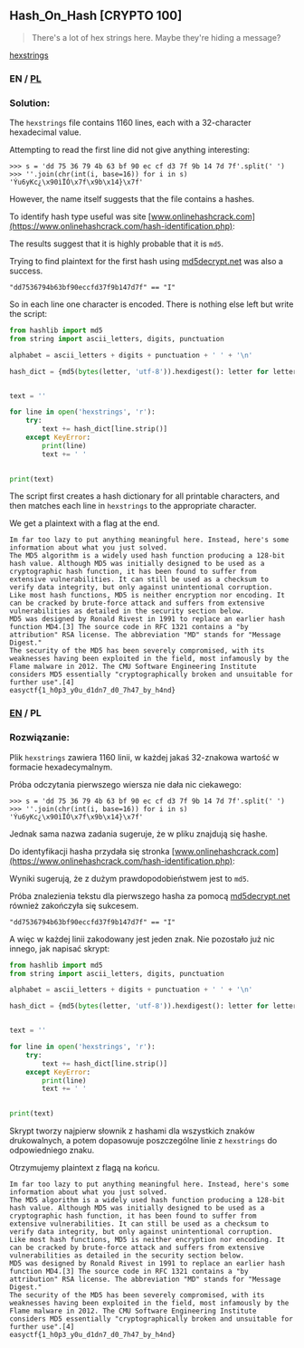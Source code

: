 ## Hash_On_Hash [CRYPTO 100]

>There's a lot of hex strings here. Maybe they're hiding a message?

[hexstrings](hexstrings)

### EN / [PL](#rozwiązanie)

### Solution:

The `hexstrings` file contains 1160 lines, each with a 32-character hexadecimal value.

Attempting to read the first line did not give anything interesting:

```
>>> s = 'dd 75 36 79 4b 63 bf 90 ec cf d3 7f 9b 14 7d 7f'.split(' ')
>>> ''.join(chr(int(i, base=16)) for i in s)
'Ýu6yKc¿\x90ìÏÓ\x7f\x9b\x14}\x7f'
```

However, the name itself suggests that the file contains a hashes.

To identify hash type useful was site [www.onlinehashcrack.com](https://www.onlinehashcrack.com/hash-identification.php):

The results suggest that it is highly probable that it is `md5`.

Trying to find plaintext for the first hash using [md5decrypt.net](http://md5decrypt.net/en/) was also a success.

```
"dd7536794b63bf90eccfd37f9b147d7f" == "I"
```

So in each line one character is encoded.
There is nothing else left but write the script:

```python
from hashlib import md5
from string import ascii_letters, digits, punctuation

alphabet = ascii_letters + digits + punctuation + ' ' + '\n'

hash_dict = {md5(bytes(letter, 'utf-8')).hexdigest(): letter for letter in alphabet}


text = ''

for line in open('hexstrings', 'r'):
	try:
		text += hash_dict[line.strip()]
	except KeyError:
		print(line)
		text += ' '
	

print(text)
```

The script first creates a hash dictionary for all printable characters, and then matches each line in `hexstrings` to the appropriate character.

We get a plaintext with a flag at the end.

```
Im far too lazy to put anything meaningful here. Instead, here's some information about what you just solved.
The MD5 algorithm is a widely used hash function producing a 128-bit hash value. Although MD5 was initially designed to be used as a cryptographic hash function, it has been found to suffer from extensive vulnerabilities. It can still be used as a checksum to verify data integrity, but only against unintentional corruption.
Like most hash functions, MD5 is neither encryption nor encoding. It can be cracked by brute-force attack and suffers from extensive vulnerabilities as detailed in the security section below.
MD5 was designed by Ronald Rivest in 1991 to replace an earlier hash function MD4.[3] The source code in RFC 1321 contains a "by attribution" RSA license. The abbreviation "MD" stands for "Message Digest."
The security of the MD5 has been severely compromised, with its weaknesses having been exploited in the field, most infamously by the Flame malware in 2012. The CMU Software Engineering Institute considers MD5 essentially "cryptographically broken and unsuitable for further use".[4]
easyctf{1_h0p3_y0u_d1dn7_d0_7h47_by_h4nd}
```

### [EN](#solution) / PL

### Rozwiązanie:

Plik `hexstrings` zawiera 1160 linii, w każdej jakaś 32-znakowa wartość w formacie hexadecymalnym.

Próba odczytania pierwszego wiersza nie dała nic ciekawego:

```
>>> s = 'dd 75 36 79 4b 63 bf 90 ec cf d3 7f 9b 14 7d 7f'.split(' ')
>>> ''.join(chr(int(i, base=16)) for i in s)
'Ýu6yKc¿\x90ìÏÓ\x7f\x9b\x14}\x7f'
```

Jednak sama nazwa zadania sugeruje, że w pliku znajdują się hashe.

Do identyfikacji hasha przydała się stronka [www.onlinehashcrack.com](https://www.onlinehashcrack.com/hash-identification.php):

Wyniki sugerują, że z dużym prawdopodobieństwem jest to `md5`.

Próba znalezienia tekstu dla pierwszego hasha za pomocą [md5decrypt.net](http://md5decrypt.net/en/) również zakończyła się sukcesem.

```
"dd7536794b63bf90eccfd37f9b147d7f" == "I"
```

A więc w każdej linii zakodowany jest jeden znak.
Nie pozostało już nic innego, jak napisać skrypt:

```python
from hashlib import md5
from string import ascii_letters, digits, punctuation

alphabet = ascii_letters + digits + punctuation + ' ' + '\n'

hash_dict = {md5(bytes(letter, 'utf-8')).hexdigest(): letter for letter in alphabet}


text = ''

for line in open('hexstrings', 'r'):
	try:
		text += hash_dict[line.strip()]
	except KeyError:
		print(line)
		text += ' '
	

print(text)
```

Skrypt tworzy najpierw słownik z hashami dla wszystkich znaków drukowalnych, a potem dopasowuje poszczególne linie z `hexstrings` do odpowiedniego znaku.

Otrzymujemy plaintext z flagą na końcu.

```
Im far too lazy to put anything meaningful here. Instead, here's some information about what you just solved.
The MD5 algorithm is a widely used hash function producing a 128-bit hash value. Although MD5 was initially designed to be used as a cryptographic hash function, it has been found to suffer from extensive vulnerabilities. It can still be used as a checksum to verify data integrity, but only against unintentional corruption.
Like most hash functions, MD5 is neither encryption nor encoding. It can be cracked by brute-force attack and suffers from extensive vulnerabilities as detailed in the security section below.
MD5 was designed by Ronald Rivest in 1991 to replace an earlier hash function MD4.[3] The source code in RFC 1321 contains a "by attribution" RSA license. The abbreviation "MD" stands for "Message Digest."
The security of the MD5 has been severely compromised, with its weaknesses having been exploited in the field, most infamously by the Flame malware in 2012. The CMU Software Engineering Institute considers MD5 essentially "cryptographically broken and unsuitable for further use".[4]
easyctf{1_h0p3_y0u_d1dn7_d0_7h47_by_h4nd}
```
